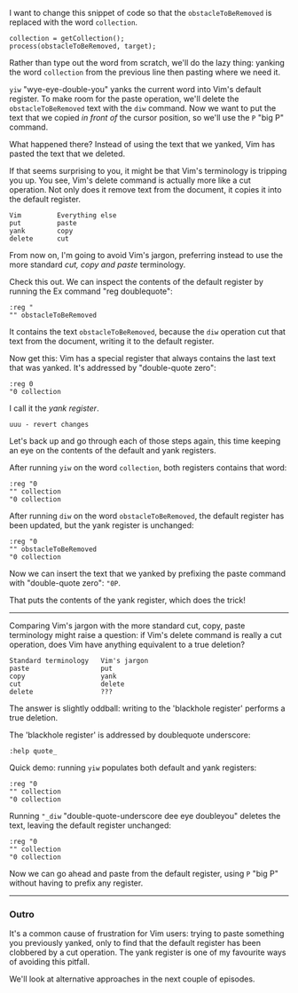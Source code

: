 I want to change this snippet of code so that the `obstacleToBeRemoved` is replaced with the word `collection`.

    collection = getCollection();
    process(obstacleToBeRemoved, target);

Rather than type out the word from scratch, we'll do the lazy thing: yanking the word `collection` from the previous line then pasting where we need it.

`yiw` "wye-eye-double-you" yanks the current word into Vim's default register. To make room for the paste operation, we'll delete the `obstacleToBeRemoved` text with the `diw` command. Now we want to put the text that we copied *in front of* the cursor position, so we'll use the `P` "big P" command.

What happened there? Instead of using the text that we yanked, Vim has pasted the text that we deleted.

If that seems surprising to you, it might be that Vim's terminology is tripping you up. You see, Vim's delete command is actually more like a cut operation. Not only does it remove text from the document, it copies it into the default register.

    Vim         Everything else
    put         paste
    yank        copy
    delete      cut

From now on, I'm going to avoid Vim's jargon, preferring instead to use the more standard *cut, copy and paste* terminology.

Check this out. We can inspect the contents of the default register by running the Ex command "reg doublequote":

    :reg "
    "" obstacleToBeRemoved

It contains the text `obstacleToBeRemoved`, because the `diw` operation cut that text from the document, writing it to the default register. 

Now get this: Vim has a special register that always contains the last text that was yanked. It's addressed by "double-quote zero":

    :reg 0
    "0 collection

I call it the *yank register*.

    uuu - revert changes

Let's back up and go through each of those steps again, this time keeping an eye on the contents of the default and yank registers.

After running `yiw` on the word `collection`, both registers contains that word:

    :reg "0
    "" collection
    "0 collection

After running `diw` on the word `obstacleToBeRemoved`, the default register has been updated, but the yank register is unchanged:

    :reg "0
    "" obstacleToBeRemoved
    "0 collection

Now we can insert the text that we yanked by prefixing the paste command with "double-quote zero": `"0P`.

That puts the contents of the yank register, which does the trick!

---

Comparing Vim's jargon with the more standard cut, copy, paste terminology might raise a question: if Vim's delete command is really a cut operation, does Vim have anything equivalent to a true deletion?

    Standard terminology   Vim's jargon
    paste                  put
    copy                   yank
    cut                    delete
    delete                 ???

The answer is slightly oddball: writing to the 'blackhole register' performs a true deletion.

The 'blackhole register' is addressed by doublequote underscore:

    :help quote_

Quick demo: running `yiw` populates both default and yank registers:

    :reg "0
    "" collection
    "0 collection

Running `"_diw` "double-quote-underscore dee eye doubleyou" deletes the text, leaving the default register unchanged:

    :reg "0
    "" collection
    "0 collection

Now we can go ahead and paste from the default register, using `P` "big P" without having to prefix any register.

---

### Outro

It's a common cause of frustration for Vim users: trying to paste something you previously yanked, only to find that the default register has been clobbered by a cut operation. The yank register is one of my favourite ways of avoiding this pitfall.

We'll look at alternative approaches in the next couple of episodes.
